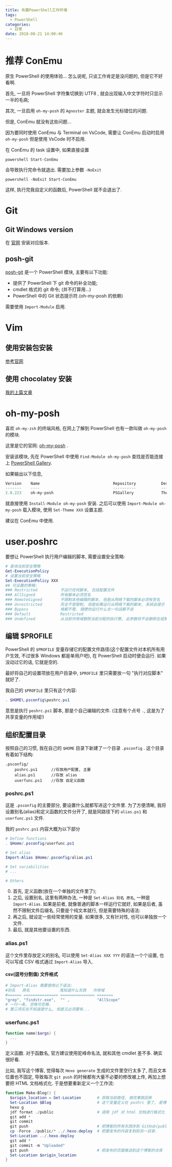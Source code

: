 ```yaml
---
title: 布置PowerShell工作环境
tags:
  - PowerShell
categories:
  - 日常
date: 2018-08-21 14:00:46
---
```


<!--more-->

# 推荐 ConEmu

原生 PowerShell 的使用体验... 怎么说呢, 只谈工作肯定是没问题的, 但是它不好看啊.

首先, 一旦将 PowerShell 字符集切换到 UTF8 , 就会出现输入中文字符时只显示一半的毛病;

其次, 一旦启用 `oh-my-posh` 的 `Agnoster` 主题, 就会发生光标错位的问题.

但是, ConEmu 就没有这些问题...

因为要同时使用 ConEmu 与 Terminal on VsCode, 需要让 ConEmu 启动时启用 `oh-my-posh` 但是使用 VsCode 时不启用.

在 ConEmu 的 task 设置中, 如果直接设置

```
powershell Start-ConEmu
```

会导致执行完命令就退出. 需要加上参数 `-NoExit`

```
powershell -NoExit Start-ConEmu
```

这样, 执行完我自定义的函数后, PowerShell 就不会退出了.

# Git

## Git Windows version

在 [官网](https://git-scm.com/downloads) 安装对应版本.

## posh-git

[posh-git](https://www.preview.powershellgallery.com/packages/posh-git) 是一个 PowerShell 模块, 主要有以下功能:

- 提供了 PowerShell 下 git 命令的补全功能;
- cmdlet 格式的 git 命令; (并不打算用...)
- PowerShell 中的 Git 状态提示符.(oh-my-posh 的依赖)

需要使用 `Import-Module` 启用.

# Vim

## 使用安装包安装

[参考官网](https://www.vim.org/download.php#pc)

## 使用 chocolatey 安装

[我的上篇文章](/2018/08/PowerShell-安装-Chocolatey/#先安装一个-vim-试试)

# oh-my-posh

喜欢 `oh-my-zsh` 的终端风格, 在网上了解到 PowerShell 也有一款叫做 `oh-my-posh` 的模块.

这里是它的官网: [oh-my-posh](https://github.com/JanDeDobbeleer/oh-my-posh) .

安装该模块, 先在 PowerShell 中使用 `Find-Module oh-my-posh` 查找是否能连接上 [PowerShell Gallery](https://www.powershellgallery.com).

如果输出以下信息, 

```powershell
Version    Name                                Repository           Description
-------    ----                                ----------           -----------
2.0.223    oh-my-posh                          PSGallery            Theming capabilities for the PowerShell prompt in ConEmu
```

就直接使用 `Install-Module oh-my-posh` 安装. 之后可以使用 `Import-Module oh-my-posh` 载入模块, 使用 `Set-Theme XXX` 设置主题. 

<!--最好看的主题是 Agnoster-->

建议在 ConEmu 中使用.

# user.poshrc

要想让 PowerShell 执行用户编辑的脚本, 需要设置安全策略:

```powershell
# 查询当前安全策略
Get-ExecutionPolicy
# 设置当前安全策略
Set-ExecutionPolicy XXX
## 可设置的策略:
### Restricted          不运行任何脚本, 包括配置文件
### AllSigned           所有脚本必须签名
### RemoteSigned        不限制本地编辑的脚本, 但是从网络下载的脚本必须有签名
### Unrestricted        完全不受限制, 但是如果运行从网络下载的脚本, 系统会提示
### Bypass              啥都不管, 随便你运行什么也一句话都不说
### Default             Restricted
### Undefined           从当前作用域删除当前分配的执行策, 此参数将不会删除在组策略作用域中设置的执行策略. (没接触过相关领域, 这个看不懂了...)
```

## 编辑 $PROFILE

PowerShell 的 `$PROFILE` 变量存储它的配置文件路径(这个配置文件对本机所有用户生效, 不过很多 Windows 都是单用户吧), 在 PowerShell 启动时便会运行. 如果没动过它的话, 它就是空的. 

最好将自己的设置项放在用户目录中, `$PROFILE` 里只需要放一句 "执行对应脚本" 就好了.

我自己的 `$PROFILE` 里只有这个内容:

```powershell
. $HOME\.psconfig\poshrc.ps1
```

意思是执行 `poshrc.ps1` 脚本, 那是个自己编辑的文件. (注意有个点号 `.`, 这是为了共享变量的作用域!)

## 组织配置目录

按照自己的习惯, 我在自己的 `$HOME` 目录下新建了一个目录 `.psconfig` . 这个目录有着如下结构:

```
.psconfig/
    poshrc.ps1      //存放用户配置, 主要
    alias.ps1       //存放 alias
    userfunc.ps1    //存放 自定义函数
```

### poshrc.ps1

这是 `.psconfig` 的主要部分, 要设置什么就都写进这个文件里. 为了方便清晰, 我将设置别名(alias)和定义函数的文件分开了, 就是同路径下的 `alias.ps1` 和 `userfunc.ps1` 文件.

我的 `poshrc.ps1` 内容大概为以下部分

```powershell
# Define functions
. $Home/.psconfig/userfunc.ps1

# Set alias
Import-Alias $Home/.psconfig/alias.ps1

# Set variabilities
# ...

# Others
```

0. 首先, 定义函数(放在一个单独的文件里了);
0. 之后, 设置别名, 这里有两种办法, 一种是 `Set-Alias 别名 原名`, 一种是 `Import-Alias`. 如果是前者, 就像普通的脚本一样运行它就好, 如果是后者, 虽然不限制文件后缀名, 只要是个纯文本就行, 但是需要特殊的语法:
0. 再之后, 就设定一些经常使用的变量. 如果很多, 又有针对性, 也可以单独放一个文件.
0. 最后, 就是其他要设置的东西.

### alias.ps1

这个文件里存放定义的别名, 可以使用 `Set-Alias XXX YYY` 的语法一个个设置, 也可以写成 CSV 格式通过 `Import-Alias` 导入.

#### csv(逗号分割值) 文件格式

```powershell
# Import-Alias 需要使用以下语法:
#别名   原名             鬼知道什么东西   作用域
#====== =============== =============== =======
"grep", "findstr.exe",  "" ,            "AllScope"
# 一行一条, 空格可忽略.
# 第三项实在不知道是什么, 但是又必须要有...
```

### userfunc.ps1

```powershell
function name($args) {
  ...
}
```

定义函数. 对于函数名, 官方建议使用驼峰命名法, 就和其他 cmdlet 差不多. 确实很好看.

比如, 我写这个博客, 觉得每次 `Hexo generate` 生成的文件里空行太多了, 而且文本位置也不固定, 导致每次 `git push` 的时候都有大量不必要的修改被上传, 再加上想要把 HTML 文档格式化. 于是想要重新定义一个工作流:

```powershell
function Make-Blog() {
  $origin_location = Get-Location       # 获取当前路径, 做完事跳回来
  Set-Location $Blog                    # 这个变量定义在 poshrc 里了, 是博客的根目录
  hexo g
  jdf format ./public                   # 调用 jdf 对 html 文档进行格式化
  git add *
  git commit
  git push                              # 把博客的所有东西存到 GitHub(public/ 和 themes/ 设置了 gitignore)
  cp -Force ./public/* ../.hexo.deploy  # 把要发布的内容复制到另一目录.
  Set-Location ../.hexo.deploy
  git add *
  git commit -m "Uploaded"
  git push                              # 把发布的页面推送到这个博客的仓库
  Set-Location $origin_location
}
```
